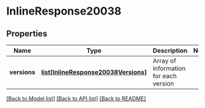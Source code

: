 # InlineResponse20038

## Properties
Name | Type | Description | Notes
------------ | ------------- | ------------- | -------------
**versions** | [**list[InlineResponse20038Versions]**](InlineResponse20038Versions.md) | Array of information for each version | 

[[Back to Model list]](../README.md#documentation-for-models) [[Back to API list]](../README.md#documentation-for-api-endpoints) [[Back to README]](../README.md)


